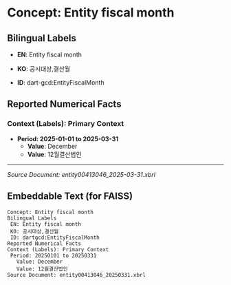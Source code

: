 # Concept: Entity fiscal month

## Bilingual Labels
- **EN**: Entity fiscal month
- **KO**: 공시대상,결산월

- **ID**: dart-gcd:EntityFiscalMonth

## Reported Numerical Facts

### **Context (Labels): Primary Context**
- **Period: 2025-01-01 to 2025-03-31**
  - **Value**: December
  - **Value**: 12월결산법인

---
*Source Document: entity00413046_2025-03-31.xbrl*
## Embeddable Text (for FAISS)
```text
Concept: Entity fiscal month
Bilingual Labels
 EN: Entity fiscal month
 KO: 공시대상,결산월
 ID: dartgcd:EntityFiscalMonth
Reported Numerical Facts
Context (Labels): Primary Context
 Period: 20250101 to 20250331
   Value: December
   Value: 12월결산법인
Source Document: entity00413046_20250331.xbrl
```